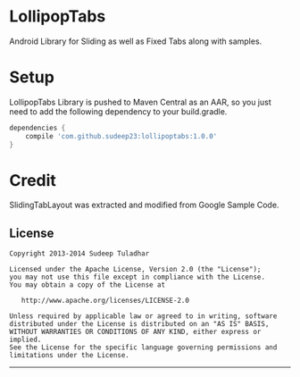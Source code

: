 LollipopTabs
============
Android Library for Sliding as well as Fixed Tabs along with samples.

Setup
=====
LollipopTabs Library is pushed to Maven Central as an AAR, so you just need to add the following dependency to your build.gradle.

```groovy
dependencies {
    compile 'com.github.sudeep23:lollipoptabs:1.0.0'
}
```

Credit
======
SlidingTabLayout was extracted and modified from Google Sample Code.

License
-------

    Copyright 2013-2014 Sudeep Tuladhar

    Licensed under the Apache License, Version 2.0 (the "License");
    you may not use this file except in compliance with the License.
    You may obtain a copy of the License at

       http://www.apache.org/licenses/LICENSE-2.0

    Unless required by applicable law or agreed to in writing, software
    distributed under the License is distributed on an "AS IS" BASIS,
    WITHOUT WARRANTIES OR CONDITIONS OF ANY KIND, either express or implied.
    See the License for the specific language governing permissions and
    limitations under the License.

---

